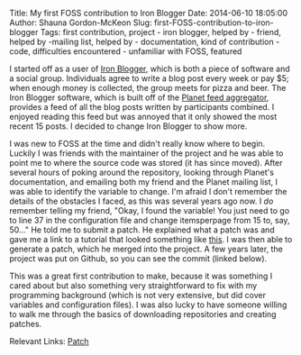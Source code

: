 Title: My first FOSS contribution to Iron Blogger
Date: 2014-06-10 18:05:00
Author: Shauna Gordon-McKeon
Slug: first-FOSS-contribution-to-iron-blogger
Tags: first contribution, project - iron blogger, helped by - friend, helped by -mailing list, helped by - documentation, kind of contribution - code, difficulties encountered - unfamiliar with FOSS, featured

I started off as a user of [Iron Blogger](http://mako.cc/copyrighteous/iron-blogger), which is both a piece of software and a social group.  Individuals agree to write a blog post every week or pay $5; when enough money is collected, the group meets for pizza and beer.  The Iron Blogger software, which is built off of the [Planet feed aggregator](http://www.planetplanet.org/), provides a feed of all the blog posts written by participants combined.  I enjoyed reading this feed but was annoyed that it only showed the most recent 15 posts.  I decided to change Iron Blogger to show more.  

I was new to FOSS at the time and didn't really know where to begin.  Luckily I was friends with the maintainer of the project and he was able to point me to where the source code was stored (it has since moved).  After several hours of poking around the repository, looking through Planet's documentation, and emailing both my friend and the Planet mailing list, I was able to identify the variable to change.  I'm afraid I don't remember the details of the obstacles I faced, as this was several years ago now.  I _do_ remember telling my friend, "Okay, I found the variable!  You just need to go to line 37 in the configuration file and change itemsperpage from 15 to, say, 50..."  He told me to submit a patch.	He explained what a patch was and gave me a link to a tutorial that looked something like [this](http://jungels.net/articles/diff-patch-ten-minutes.html).  I was then able to generate a patch, which he merged into the project.  A few years later, the project was put on Github, so you can see the commit (linked below).  

This was a great first contribution to make, because it was something I cared about but also something very straightforward to fix with my programming background (which is not very extensive, but did cover variables and configuration files).  I was also lucky to have someone willing to walk me through the basics of downloading repositories and creating patches.

Relevant Links:
[Patch](https://github.com/paultag/iron-blogger/commit/abe5a57a68ccfd4426f1a73bf6d365c7f19e9173)



